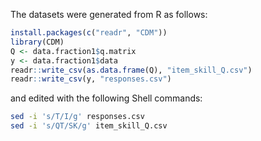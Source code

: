 The datasets were generated from R as follows:

```r
install.packages(c("readr", "CDM"))
library(CDM)
Q <- data.fraction1$q.matrix
y <- data.fraction1$data
readr::write_csv(as.data.frame(Q), "item_skill_Q.csv")
readr::write_csv(y, "responses.csv")
```

and edited with the following Shell commands:

```sh
sed -i 's/T/I/g' responses.csv
sed -i 's/QT/SK/g' item_skill_Q.csv
```
